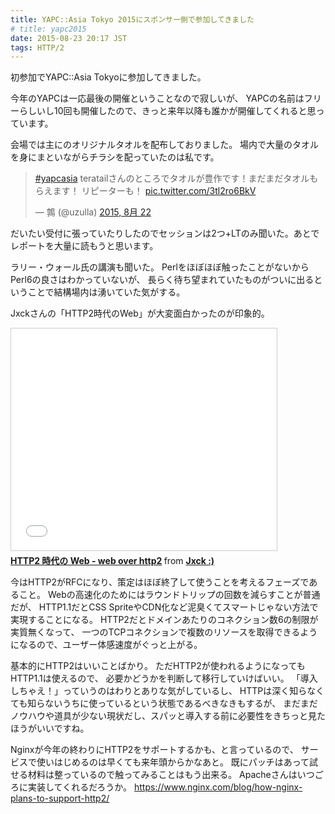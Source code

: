 ```yaml
---
title: YAPC::Asia Tokyo 2015にスポンサー側で参加してきました
# title: yapc2015
date: 2015-08-23 20:17 JST
tags: HTTP/2
---
```


初参加でYAPC::Asia Tokyoに参加してきました。

今年のYAPCは一応最後の開催ということなので寂しいが、
YAPCの名前はフリーらしいし10回も開催したので、きっと来年以降も誰かが開催してくれると思っています。

会場では主にのオリジナルタオルを配布しておりました。
場内で大量のタオルを身にまといながらチラシを配っていたのは私です。

<blockquote class="twitter-tweet" lang="ja"><p lang="ja" dir="ltr"><a href="https://twitter.com/hashtag/yapcasia?src=hash">#yapcasia</a> teratailさんのところでタオルが豊作です！まだまだタオルもらえます！ リピーターも！ <a href="http://t.co/3tl2ro6BkV">pic.twitter.com/3tl2ro6BkV</a></p>&mdash; 鶉 (@uzulla) <a href="https://twitter.com/uzulla/status/634970322920280065">2015, 8月 22</a></blockquote> <script async src="//platform.twitter.com/widgets.js" charset="utf-8"></script>

だいたい受付に張っていたりしたのでセッションは2つ+LTのみ聞いた。あとでレポートを大量に読もうと思います。

ラリー・ウォール氏の講演も聞いた。
Perlをほぼほぼ触ったことがないからPerl6の良さはわかっていないが、
長らく待ち望まれていたものがついに出るということで結構場内は湧いていた気がする。

Jxckさんの「HTTP2時代のWeb」が大変面白かったのが印象的。

<iframe src="//www.slideshare.net/slideshow/embed_code/key/GiEBiNl1oDDHKz" width="425" height="355" frameborder="0" marginwidth="0" marginheight="0" scrolling="no" style="border:1px solid #CCC; border-width:1px; margin-bottom:5px; max-width: 100%;" allowfullscreen> </iframe> <div style="margin-bottom:5px"> <strong> <a href="//www.slideshare.net/Jxck/http2-web-web-over-http2-51943080" title="HTTP2 時代の Web - web over http2" target="_blank">HTTP2 時代の Web - web over http2</a> </strong> from <strong><a href="//www.slideshare.net/Jxck" target="_blank">Jxck :)</a></strong> </div>

今はHTTP2がRFCになり、策定はほぼ終了して使うことを考えるフェーズであること。
Webの高速化のためにはラウンドトリップの回数を減らすことが普通だが、
HTTP1.1だとCSS SpriteやCDN化など泥臭くてスマートじゃない方法で実現することになる。
HTTP2だとドメインあたりのコネクション数6の制限が実質無くなって、
一つのTCPコネクションで複数のリソースを取得できるようになるので、ユーザー体感速度がぐっと上がる。

基本的にHTTP2はいいことばかり。
ただHTTP2が使われるようになってもHTTP1.1は使えるので、
必要かどうかを判断して移行していけばいい。
「導入しちゃえ！」っていうのはわりとありな気がしているし、
HTTPは深く知らなくても知らないうちに使っているという状態であるべきなきもするが、
まだまだノウハウや道具が少ない現状だし、スパッと導入する前に必要性をきちっと見たほうがいいですね。

Nginxが今年の終わりにHTTP2をサポートするかも、と言っているので、
サービスで使いはじめるのは早くても来年頭からかなあと。
既にパッチはあって試せる材料は整っているので触ってみることはもう出来る。
Apacheさんはいつごろに実装してくれるだろうか。
https://www.nginx.com/blog/how-nginx-plans-to-support-http2/

